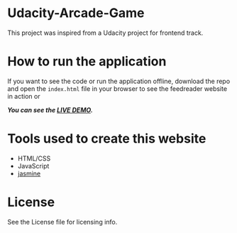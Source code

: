 # Udacity-Arcade-Game

This project was inspired from a Udacity project for frontend track.

# How to run the application

If you want to see the code or run the application offline, download the repo and open the `index.html` file in your browser to see the feedreader website in action or 

***You can see the [LIVE DEMO](https://rudevdr.github.io/frontend-nanodegree-feereader).*** 

# Tools used to create this website

* HTML/CSS
* JavaScript
* [jasmine](https://jasmine.github.io/) 

# License

See the License file for licensing info.
